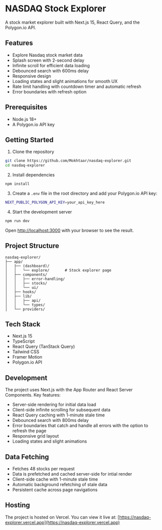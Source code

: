 # NASDAQ Stock Explorer

A stock market explorer built with Next.js 15, React Query, and the Polygon.io API.

## Features

- Explore Nasdaq stock market data
- Splash screen with 2-second delay
- Infinite scroll for efficient data loading
- Debounced search with 600ms delay
- Responsive design
- Loading states and slight animations for smooth UX
- Rate limit handling with countdown timer and automatic refresh
- Error boundaries with refresh option

## Prerequisites

- Node.js 18+ 
- A Polygon.io API key

## Getting Started

1. Clone the repository
```bash
git clone https://github.com/Mokhtaar/nasdaq-explorer.git
cd nasdaq-explorer
```

2. Install dependencies
```bash
npm install
```

3. Create a `.env` file in the root directory and add your Polygon.io API key:
```bash
NEXT_PUBLIC_POLYGON_API_KEY=your_api_key_here
```

4. Start the development server
```bash
npm run dev
```

Open [http://localhost:3000](http://localhost:3000) with your browser to see the result.

## Project Structure

```
nasdaq-explorer/
├── app/
│   ├── (dashboard)/
│   │   └── explore/       # Stock explorer page
│   ├── components/
│   │   ├── error-handling/
│   │   ├── stocks/
│   │   └── ui/
│   ├── hooks/
│   ├── lib/
│   │   ├── api/
│   │   └── types/
│   └── providers/
```

## Tech Stack

- Next.js 15
- TypeScript
- React Query (TanStack Query)
- Tailwind CSS
- Framer Motion
- Polygon.io API

## Development

The project uses Next.js with the App Router and React Server Components. Key features:

- Server-side rendering for initial data load
- Client-side infinite scrolling for subsequent data
- React Query caching with 1-minute stale time
- Debounced search with 800ms delay
- Error boundaries that catch and handle all errors with the option to refresh the page
- Responsive grid layout
- Loading states and slight animations

## Data Fetching

- Fetches 48 stocks per request
- Data is prefetched and cached server-side for intial render
- Client-side cache with 1-minute stale time
- Automatic background refetching of stale data
- Persistent cache across page navigations

## Hosting

The project is hosted on Vercel. You can view it live at: [https://nasdaq-explorer.vercel.app](https://nasdaq-explorer.vercel.app)